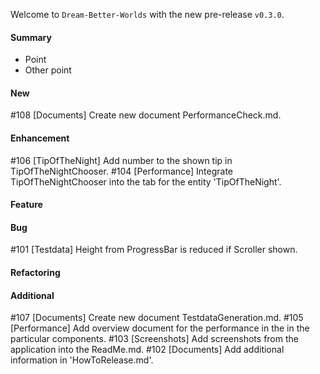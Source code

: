 Welcome to `Dream-Better-Worlds` with the new pre-release `v0.3.0`.



#### Summary
* Point
* Other point



#### New
#108 [Documents] Create new document PerformanceCheck.md.



#### Enhancement
#106 [TipOfTheNight] Add number to the shown tip in TipOfTheNightChooser.
#104 [Performance] Integrate TipOfTheNightChooser into the tab for the entity 'TipOfTheNight'.



#### Feature



#### Bug
#101 [Testdata] Height from ProgressBar is reduced if Scroller shown.



#### Refactoring



#### Additional



[//]: # (Issues which will be integrated in this release)
#107 [Documents] Create new document TestdataGeneration.md.
#105 [Performance] Add overview document for the performance in the in the particular components.
#103 [Screenshots] Add screenshots from the application into the ReadMe.md.
#102 [Documents] Add additional information in 'HowToRelease.md'.
